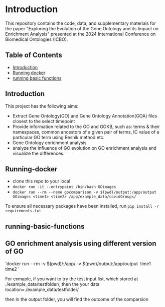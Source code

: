 # Introduction

This repository contains the code, data, and supplementary materials for the paper "Exploring the Evolution of the Gene Ontology and its Impact on Enrichment Analysis" presented at the 2024 International Conference on Biomedical Ontologies (ICBO). 

## Table of Contents
- [Introduction](#introduction)
- [Running docker](#Running-docker)
- [running basic functions](#running-basic-functions)



## Introduction 
This project has the following aims:
- Extract Gene Ontology(GO) and Gene Ontology Annotation(GOA) files closest to the select timepoint
- Provide information related to the GO and GOKB, such as: terms & their namespaces, common ancestors of a given pair of terms, IC value of a particular GO term using Resnik method etc.  
- Gene Ontology enrichment analysis 
- analyze the influence of GO evolution on GO enrichment analysis and visualize the differences. 

## Running-docker 
- clone this repo to your local
- `docker run -it --entrypoint /bin/bash GOimages`
- `docker run --rm --name gocomparison -v $(pwd)/output:/app/output GOimages <time1> <time2> /app/example_data/covidGroups/`

To ensure all necessary packages have been installed, run `pip install -r requirements.txt`

## running-basic-functions

## GO enrichment analysis using different version of GO 
'docker run --rm -v $(pwd)/:/app/ -v $(pwd)/output:/app/output <image name> time1 time2 <your data location>'

For exmaple, if you want to try the test input list, which stored at ./example_data/testfolder/, then the your data location=./example_data/testfolder/

then in the output folder, you will find the outcome of the comparsion 
